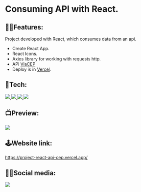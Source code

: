 <h1>Consuming API with React.</h1>

<h2>🐱‍👤Features:</h2>

Project developed with React, which consumes data from an api.

- Create React App.
- React Icons.
- Axios library for working with requests http.
- API [ViaCEP](https://viacep.com.br/)
- Deploy is in [Vercel](https://vercel.com).

<h2>🤖Tech:</h2>

<a href="#">
<img src="https://img.shields.io/badge/-HTML-05122A?style=flat&color=blue&logo=HTML5"/>
</a>

<a href="#">
<img src="https://img.shields.io/badge/-CSS-05122A?style=flat&color=blue&logo=CSS3"/>
</a>

<a href="#">
<img src="https://img.shields.io/badge/-javaScript-05122A?style=flat&color=blueviolet&logo=JAVASCRIPT"/>
</a>

<a href="#">
<img src="https://img.shields.io/badge/-ReactJS-05122A?style=flat&color=blueviolet&logo=react"/>
</a>

<h2>📺Preview:</h2>

<img src='../src/assets/project-api-react.jpg'></img>

<h2>🕹Website link:</h2>

https://project-react-api-cep.vercel.app/

<h2>🐱‍🏍Social media:</h2>
<a href="https://linkedin.com/in/caio-espíndola">
<img src="https://img.shields.io/badge/-Linkedin-05122A?style=flat&color=ff69b4&logo=linkedin"/>
</a>
